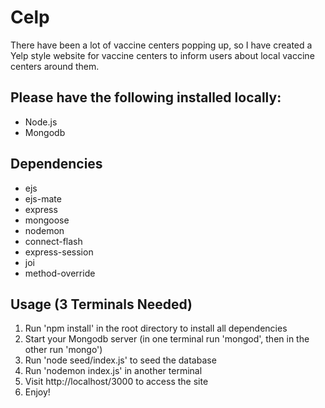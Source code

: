 # Celp
There have been a lot of vaccine centers popping up, so I have created a Yelp style website for
vaccine centers to inform users about local vaccine centers around them.

## Please have the following installed locally:
* Node.js
* Mongodb 

## Dependencies
* ejs
* ejs-mate
* express
* mongoose
* nodemon
* connect-flash
* express-session
* joi
* method-override

## Usage (3 Terminals Needed)
1. Run 'npm install' in the root directory to install all dependencies
2. Start your Mongodb server (in one terminal run 'mongod', then in the other run 'mongo')
3. Run 'node seed/index.js' to seed the database
4. Run 'nodemon index.js' in another terminal
5. Visit http://localhost/3000 to access the site
6. Enjoy!
